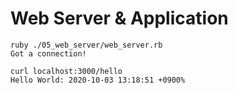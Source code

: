 # Web Server & Application

```
ruby ./05_web_server/web_server.rb
Got a connection!
```

```
curl localhost:3000/hello
Hello World: 2020-10-03 13:18:51 +0900%
```
